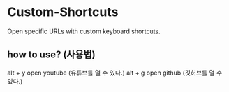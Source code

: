 # Custom-Shortcuts
Open specific URLs with custom keyboard shortcuts.

## how to use? (사용법)
alt + y open youtube (유튜브를 열 수 있다.)
alt + g open github (깃허브를 열 수 있다.)

